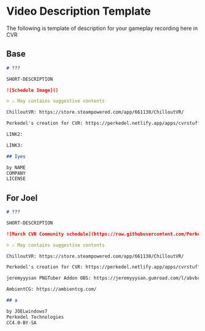 # Video Description Template

The following is template of description for your gameplay recording here in CVR

## Base

```markdown
# ???

SHORT-DESCRIPTION

![Schedule Image]()

> ⚠️ May contains suggestive contents

ChilloutVR: https://store.steampowered.com/app/661130/ChilloutVR/

Perkedel's creation for CVR: https://perkedel.netlify.app/apps/cvrstuffings/

LINK2:

LINK3:

## Iyes

by NAME
COMPANY
LICENSE
```

## For Joel

```markdown
# ???

SHORT-DESCRIPTION

![March CVR Community schedule](https://raw.githubusercontent.com/Perkedel/CVR_Stuffings/main/DiceGlow/Assets/JOELwindows7/_CORE/Sprites/Memes/ThirdParty/CVR%20Community%20Leaders/march12024_stay.png)

> ⚠️ May contains suggestive contents

ChilloutVR: https://store.steampowered.com/app/661130/ChilloutVR/

Perkedel's creation for CVR: https://perkedel.netlify.app/apps/cvrstuffings/

jeremyyysan PNGTuber Addon OBS: https://jeremyyysan.gumroad.com/l/abvbr

AmbientCG: https://ambientcg.com/

## a

by JOELwindows7  
Perkedel Technologies  
CC4.0-BY-SA
```